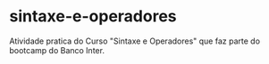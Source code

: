 # sintaxe-e-operadores
Atividade pratica do Curso "Sintaxe e Operadores" que faz parte do bootcamp do Banco Inter.
